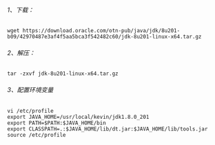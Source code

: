 ###### 1、下载：
    wget https://download.oracle.com/otn-pub/java/jdk/8u201-b09/42970487e3af4f5aa5bca3f542482c60/jdk-8u201-linux-x64.tar.gz

###### 2、解压：
    tar -zxvf jdk-8u201-linux-x64.tar.gz

###### 3、配置环境变量
    vi /etc/profile
    export JAVA_HOME=/usr/local/kevin/jdk1.8.0_201
    export PATH=$PATH:$JAVA_HOME/bin
    export CLASSPATH=.:$JAVA_HOME/lib/dt.jar:$JAVA_HOME/lib/tools.jar
    source /etc/profile